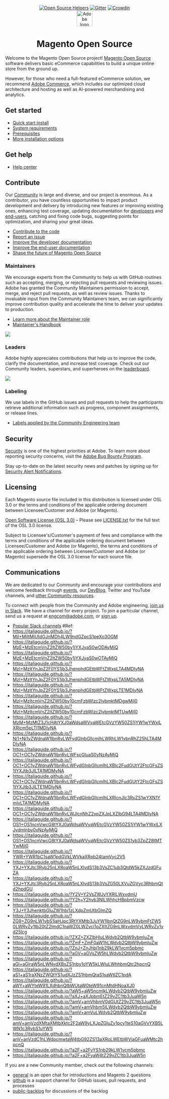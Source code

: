 
<p align="center">
<a href="https://www.codetriage.com/magento/magento2"><img src="https://www.codetriage.com/magento/magento2/badges/users.svg" alt="Open Source Helpers" /></a>
<a href="https://gitter.im/magento/magento2?utm_source=badge&amp;utm_medium=badge&amp;utm_campaign=pr-badge"><img src="https://badges.gitter.im/Join%20Chat.svg" alt="Gitter" /></a> <a href="https://crowdin.com/project/magento-2"><img src="https://d322cqt584bo4o.cloudfront.net/magento-2/localized.svg" alt="Crowdin" /></a><br/>
<a href="https://magento.com/products/magento-open-source">
<img alt="Adobe logo" height="50px" src="https://www.adobe.com/content/dam/cc/icons/Adobe_Corporate_Horizontal_Red_HEX.svg"/>
</a>
</p>

<h1 align="center">Magento Open Source</h1>

Welcome to the Magento Open Source project! [Magento Open Source](https://magento.com/products/magento-open-source) software delivers basic eCommerce capabilities to build a unique online store from the ground up.

However, for those who need a full-featured eCommerce solution, we recommend [Adobe Commerce](https://magento.com/products/magento-commerce), which includes our optimized cloud architecture and hosting as well as AI-powered merchandising and analytics.

## Get started

- [Quick start install](https://experienceleague.adobe.com/docs/commerce-operations/installation-guide/composer.html)
- [System requirements](https://experienceleague.adobe.com/docs/commerce-operations/installation-guide/system-requirements.html)
- [Prerequisites](https://experienceleague.adobe.com/docs/commerce-operations/installation-guide/prerequisites/overview.html)
- [More installation options](https://experienceleague.adobe.com/docs/commerce-operations/installation-guide/overview.html)

## Get help

- [Help center](https://support.magento.com/hc/en-us)

## Contribute

Our [Community](https://opensource.magento.com/) is large and diverse, and our project is enormous. As a contributor, you have countless opportunities to impact product development and delivery by introducing new features or improving existing ones, enhancing test coverage, updating documentation for [developers](https://developer.adobe.com/commerce/docs/) and [end-users](https://experienceleague.adobe.com/docs/commerce-admin/user-guides/home.html), catching and fixing code bugs, suggesting points for optimization, and sharing your great ideas.

- [Contribute to the code](https://developer.adobe.com/commerce/contributor/guides/code-contributions/)
- [Report an issue](https://developer.adobe.com/commerce/contributor/guides/code-contributions/#report)
- [Improve the developer documentation](https://github.com/magento/devdocs)
- [Improve the end-user documentation](https://github.com/magento/merchdocs)
- [Shape the future of Magento Open Source](https://developer.adobe.com/open/magento)

### Maintainers

We encourage experts from the Community to help us with GitHub routines such as accepting, merging, or rejecting pull requests and reviewing issues. Adobe has granted the Community Maintainers permission to accept, merge, and reject pull requests, as well as review issues. Thanks to invaluable input from the Community Maintainers team, we can significantly improve contribution quality and accelerate the time to deliver your updates to production.

- [Learn more about the Maintainer role](https://developer.adobe.com/commerce/contributor/guides/maintainers/)
- [Maintainer's Handbook](https://developer.adobe.com/commerce/contributor/guides/maintainers/handbook/)

[![](https://raw.githubusercontent.com/wiki/magento/magento2/images/maintainers.png)](https://magento.com/magento-contributors#maintainers)

### Leaders

Adobe highly appreciates contributions that help us to improve the code, clarify the documentation, and increase test coverage. Check out our Community leaders, superstars, and superheroes on the [leaderboard](https://magento.biterg.io/app/kibana#/dashboard/41dc0c60-fa06-11eb-bbaa-dd6ca6f8fda8?_g=()).

[![](https://raw.githubusercontent.com/wiki/magento/magento2/images/contributors.png)](https://magento.com/magento-contributors)

### Labeling

We use labels in the GitHub issues and pull requests to help the participants retrieve additional information such as progress, component assignments, or release lines.

- [Labels applied by the Community Engineering team](https://developer.adobe.com/commerce/contributor/guides/code-contributions/#labels)

## Security

[Security](https://developer.adobe.com/commerce/php/architecture/basics/security/) is one of the highest priorities at Adobe. To learn more about reporting security concerns, visit the [Adobe Bug Bounty Program](https://hackerone.com/adobe).

Stay up-to-date on the latest security news and patches by signing up for [Security Alert Notifications](https://magento.com/security/sign-up).

## Licensing

Each Magento source file included in this distribution is licensed under OSL 3.0 or the terms and conditions of the applicable ordering document between Licensee/Customer and Adobe (or Magento).

[Open Software License (OSL 3.0)](https://opensource.org/licenses/osl-3.0.php) – Please see [LICENSE.txt](LICENSE.txt) for the full text of the OSL 3.0 license.

Subject to Licensee's/Customer's payment of fees and compliance with the terms and conditions of the applicable ordering document between Licensee/Customer and Adobe (or Magento), the terms and conditions of the applicable ordering between Licensee/Customer and Adobe (or Magento) supersede the OSL 3.0 license for each source file.

## Communications

We are dedicated to our Community and encourage your contributions and welcome feedback through [events](https://www.adobe.io/open/magento/calendar), our [DevBlog](https://community.magento.com/t5/Magento-DevBlog/bg-p/devblog), Twitter and YouTube channels, and [other Community resources](https://developer.adobe.com/commerce/contributor/community/).

To connect with people from the Community and Adobe engineering, [join us in Slack](https://magentocommeng.slack.com). We have a channel for every project. To join a particular channel, send us a request at [engcom@adobe.com](mailto:engcom@adobe.com), or [sign up](https://opensource.magento.com/slack).

- [Popular Slack channels](https://www.adobe.io/open/magento/slack)
#Ref:
- https://italiaguide.github.io/?MjI+MjItMjUtdGJnMDh4LW9ndGZpcS1peXo3OGM
- https://italiaguide.github.io/?MzE+MzEtcmVnZ2ltZW50by1jYXJyaS0wODAyMjQ
- https://italiaguide.github.io/?MzE+MzEtcmVnZ2ltZW50by1jYXJyaS0wOTAyMjQ
- https://italiaguide.github.io/?MzI+MzItYnJpZ2F0YS1jb3JhenphdGEtbWFtZWxpLTA4MDIyNA
- https://italiaguide.github.io/?MzI+MzItYnJpZ2F0YS1jb3JhenphdGEtbWFtZWxpLTA5MDIyNA
- https://italiaguide.github.io/?MzI+MzItYnJpZ2F0YS1jb3JhenphdGEtbWFtZWxpLTE1MDIyNA
- https://italiaguide.github.io/?MzI+MzItcmVnZ2ltZW50by10cmFzbWlzc2lvbmktMDgwMjI0
- https://italiaguide.github.io/?MzI+MzItcmVnZ2ltZW50by10cmFzbWlzc2lvbmktMTUwMjI0
- https://italiaguide.github.io/?MzM+MzMtZ3J1cHAtYXJ0aWdsaWVyaWEtcGVzYW50ZS1jYW1wYWxlLXRlcm5pLTI1MDIyNA
- https://italiaguide.github.io/?Ni1+Ni1yZWdnaW1lbnRvLWFydGlnbGllcmlhLWRhLW1vbnRhZ25hLTA4MDIyNA
- https://italiaguide.github.io/?OC1+OC1yZWdnaW1lbnRvLWFscGluaS0yNzAyMjQ
- https://italiaguide.github.io/?OC1+OC1yZWdnaW1lbnRvLWFydGlnbGllcmlhLXBlc2FudGUtY2FtcGFsZS1tYXJtb3JlLTA1MDMyNA
- https://italiaguide.github.io/?OC1+OC1yZWdnaW1lbnRvLWFydGlnbGllcmlhLXBlc2FudGUtY2FtcGFsZS1tYXJtb3JlLTE1MDIyNA
- https://italiaguide.github.io/?OC1+OC1yZWdnaW1lbnRvLWFydGlnbGllcmlhLXRlcnJlc3RyZS1wYXN1YmlvLTA1MDMyNA
- https://italiaguide.github.io/?OC1+OC1yZWdnaW1lbnRvLWJlcnNhZ2xpZXJpLXZlbG94LTA4MDIyNA
- https://italiaguide.github.io/?OS1+OS1ncnVwcG8tYXJ0aWdsaWVyaWEtcGVzYW50ZS1jYW1wYWxlLXJvdmlnby0xNzAyMjQ
- https://italiaguide.github.io/?OS1+OS1ncnVwcG8tYXJ0aWdsaWVyaWEtcGVzYW50ZS1yb3ZpZ28tMTYwMjI0
- https://italiaguide.github.io/?YWR+YWR1bC1saW1pdGVkLWVkaXRpb24tamVyc2V5
- https://italiaguide.github.io/?YXJ+YXJtc3Ryb25nLXRoaW5nLXlvdS13b3VsZC1ub3QtdW5kZXJzdGFuZA
- https://italiaguide.github.io/?YXJ+YXJtc3Ryb25nLXRoaW5nLXlvdS13b3VsZG50LXVuZGVyc3RhbmQtd2hpdGU
- https://italiaguide.github.io/?Y2V+Y2VsZWJyYXRlLWxvdmU
- https://italiaguide.github.io/?Y2h+Y2hvb3NlLWhhcHBpbmVzcw
- https://italiaguide.github.io/?Y3J+Y3JhenktbGluZW1hbi1zLXdpZmUtbGlmZQ
- https://italiaguide.github.io/?ZG9+ZG9nLW1vbS1jaHJpc3RtYXMtb3JuYW1lbnQtZG9nLW9ybmFtZW50LWRvZy1tb20tZ2lmdC1naWZ0LWZvci1oZXItZG9nLWxvdmVyLWRvZy1vd25lcg
- https://italiaguide.github.io/?ZXZ+ZXZlbHluLWdvb2QtbW9ybmluZw
- https://italiaguide.github.io/?ZmF+ZmF0aW1hLWdvb2QtbW9ybmluZw
- https://italiaguide.github.io/?ZnJ+ZnJhbi1nb29kLW1vcm5pbmc
- https://italiaguide.github.io/?aGV+aGVsZW5hLWdvb2QtbW9ybmluZw
- https://italiaguide.github.io/?aGl+aGlraW5nLWNvdXBsZS1nby1oYW5kLWluLWhhbmQtc2hpcnQ
- https://italiaguide.github.io/?aS1+aS1raXNzZWQtYS1udXJzZS1hbmQtaS1saWtlZC1pdA
- https://italiaguide.github.io/?aWY+aWYteW91LXdhbnQtbWUtaW0teW91cnMtdHNoaXJ0
- https://italiaguide.github.io/?aW5+aW5ncmlkLWdvb2QtbW9ybmluZw
- https://italiaguide.github.io/?aXJ+aXJpbmEtZ29vZC1tb3JuaW5n
- https://italiaguide.github.io/?amV+amVhbmV0dGUtZ29vZC1tb3JuaW5n
- https://italiaguide.github.io/?amV+amVhbm5lLWdvb2QtbW9ybmluZw
- https://italiaguide.github.io/?amV+amVuLWdvb2QtbW9ybmluZw
- https://italiaguide.github.io/?amV+amVzdXMtaXMtbXktc2F2aW9yLXJpZGluZy1pcy1teS10aGVyYXB5LWN1c3RvbS1uYW1l
- https://italiaguide.github.io/?anV+anVzdC1hLWdpcmwtaW4tbG92ZS13aXRoLWEtbWVjaGFuaWMtc2hpcnQ
- https://italiaguide.github.io/?a2F+a2FyYS1nb29kLW1vcm5pbmc
- https://italiaguide.github.io/?a2F+a2FyaW4tZ29vZC1tb3JuaW5n

If you are a new Community member, check out the following channels:

- [general](https://magentocommeng.slack.com/archives/C4YS78WE6) is an open chat for introductions and Magento 2 questions
- [github](https://magentocommeng.slack.com/archives/C7KB93M32) is a support channel for GitHub issues, pull requests, and processes
- [public-backlog](https://magentocommeng.slack.com/archives/CCV3J3RV5) for discussions of the backlog
